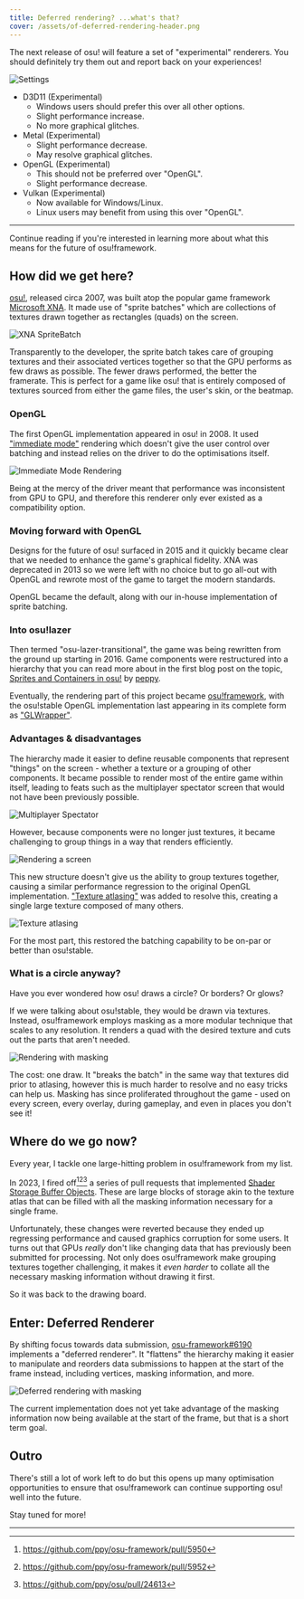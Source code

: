 ```yaml
---
title: Deferred rendering? ...what's that?
cover: /assets/of-deferred-rendering-header.png
---
```


The next release of osu! will feature a set of "experimental" renderers. You should definitely try them out and report back on your experiences!

![Settings](/assets/of-experimental-renderers.png)

- D3D11 (Experimental)
  - Windows users should prefer this over all other options.
  - Slight performance increase.
  - No more graphical glitches.
- Metal (Experimental)
  - Slight performance decrease.
  - May resolve graphical glitches.
- OpenGL (Experimental)
  - This should not be preferred over "OpenGL".
  - Slight performance decrease.
- Vulkan (Experimental)
  - Now available for Windows/Linux.
  - Linux users may benefit from using this over "OpenGL".

---

Continue reading if you're interested in learning more about what this means for the future of osu!framework.

## How did we get here?

[osu!](https://osu.ppy.sh), released circa 2007, was built atop the popular game framework [Microsoft XNA](https://en.wikipedia.org/wiki/Microsoft_XNA).
It made use of "sprite batches" which are collections of textures drawn together as rectangles (quads) on the screen.

![XNA SpriteBatch](/assets/xna-spritebatch.png)

Transparently to the developer, the sprite batch takes care of grouping textures and their associated vertices together so that the GPU performs as few draws as possible.
The fewer draws performed, the better the framerate.
This is perfect for a game like osu! that is entirely composed of textures sourced from either the game files, the user's skin, or the beatmap.

### OpenGL

The first OpenGL implementation appeared in osu! in 2008.
It used ["immediate mode"](https://en.wikipedia.org/wiki/Immediate_mode_(computer_graphics)) rendering which doesn't give the user control over batching and instead relies on the driver to do the optimisations itself.

![Immediate Mode Rendering](/assets/immediate-mode-rendering.png)

Being at the mercy of the driver meant that performance was inconsistent from GPU to GPU, and therefore this renderer only ever existed as a compatibility option.

### Moving forward with OpenGL

Designs for the future of osu! surfaced in 2015 and it quickly became clear that we needed to enhance the game's graphical fidelity.
XNA was deprecated in 2013 so we were left with no choice but to go all-out with OpenGL and rewrote most of the game to target the modern standards.

OpenGL became the default, along with our in-house implementation of sprite batching.

### Into osu!lazer

Then termed "osu-lazer-transitional", the game was being rewritten from the ground up starting in 2016.
Game components were restructured into a hierarchy that you can read more about in the first blog post on the topic, [Sprites and Containers in osu!](https://blog.ppy.sh/post/140087699883/sprites-and-containers-in-osu) by [peppy](https://ppy.sh).

Eventually, the rendering part of this project became [osu!framework](https://github.com/ppy/osu-framework), with the osu!stable OpenGL implementation last appearing in its complete form as ["GLWrapper"](https://github.com/ppy/osu-framework/blob/77840b71dbe12103eec916200936a9a7cb58ff6a/osu.Framework/Graphics/OpenGL/GLWrapper.cs).

### Advantages & disadvantages

The hierarchy made it easier to define reusable components that represent "things" on the screen - whether a texture or a grouping of other components.
It became possible to render most of the entire game within itself, leading to feats such as the multiplayer spectator screen that would not have been previously possible.

![Multiplayer Spectator](/assets/multiplayer-spectator.png)

However, because components were no longer just textures, it became challenging to group things in a way that renders efficiently.

![Rendering a screen](/assets/of-rendering-a-screen.png)

This new structure doesn't give us the ability to group textures together, causing a similar performance regression to the original OpenGL implementation.
["Texture atlasing"](https://en.wikipedia.org/wiki/Texture_atlas) was added to resolve this, creating a single large texture composed of many others.

![Texture atlasing](/assets/of-texture-atlasing.png)

For the most part, this restored the batching capability to be on-par or better than osu!stable.

### What is a circle anyway?

Have you ever wondered how osu! draws a circle? Or borders? Or glows?

If we were talking about osu!stable, they would be drawn via textures. Instead, osu!framework employs masking as a more modular technique that scales to any resolution.
It renders a quad with the desired texture and cuts out the parts that aren't needed.

![Rendering with masking](/assets/of-rendering-logo.png)

The cost: one draw. It "breaks the batch" in the same way that textures did prior to atlasing, however this is much harder to resolve and no easy tricks can help us.
Masking has since proliferated throughout the game - used on every screen, every overlay, during gameplay, and even in places you don't see it!

## Where do we go now?

Every year, I tackle one large-hitting problem in osu!framework from my list.

In 2023, I fired off[^1][^2][^3] a series of pull requests that implemented [Shader Storage Buffer Objects](https://www.khronos.org/opengl/wiki/Shader_Storage_Buffer_Object).
These are large blocks of storage akin to the texture atlas that can be filled with all the masking information necessary for a single frame.

Unfortunately, these changes were reverted because they ended up regressing performance and caused graphics corruption for some users.
It turns out that GPUs _really_ don't like changing data that has previously been submitted for processing.
Not only does osu!framework make grouping textures together challenging, it makes it _even harder_ to collate all the necessary masking information without drawing it first.

So it was back to the drawing board.

## Enter: Deferred Renderer

By shifting focus towards data submission, [osu-framework#6190](https://github.com/ppy/osu-framework/pull/6190) implements a "deferred renderer".
It "flattens" the hierarchy making it easier to manipulate and reorders data submissions to happen at the start of the frame instead, including vertices, masking information, and more.

![Deferred rendering with masking](/assets/of-deferred-rendering-masking.png)

The current implementation does not yet take advantage of the masking information now being available at the start of the frame, but that is a short term goal.

## Outro

There's still a lot of work left to do but this opens up many optimisation opportunities to ensure that osu!framework can continue supporting osu! well into the future.

Stay tuned for more!

---


[^1]: https://github.com/ppy/osu-framework/pull/5950
[^2]: https://github.com/ppy/osu-framework/pull/5952
[^3]: https://github.com/ppy/osu/pull/24613